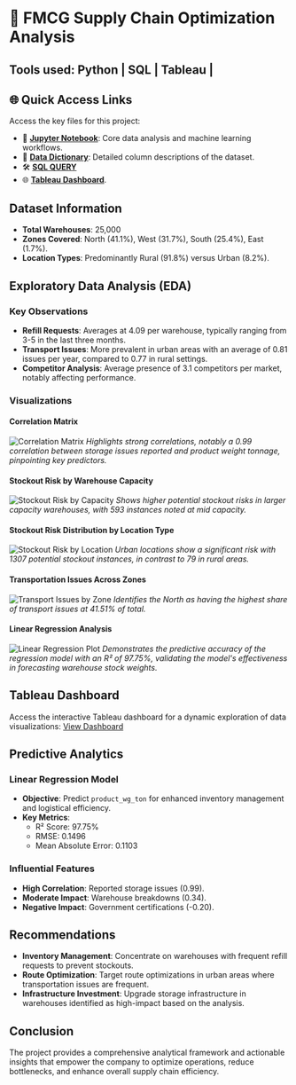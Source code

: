 # 🔄 FMCG Supply Chain Optimization Analysis
##      Tools used: Python | SQL | Tableau |  

## 🌐 Quick Access Links
Access the key files for this project:
- 📓 **[Jupyter Notebook](./fmcg.ipynb)**: Core data analysis and machine learning workflows.
- 📑 **[Data Dictionary](./FMCG_data_dictionary.pdf)**: Detailed column descriptions of the dataset.
- 🛠️ **[SQL QUERY](./cleaned_fmcg_data_sql_query.sql)**
- 🌐 **[Tableau Dashboard](https://public.tableau.com/views/fmcgdashboard/Dashboard3?:language=en-US&publish=yes&:sid=&:redirect=auth&:display_count=n&:origin=viz_share_link)**.

  
## Dataset Information
- **Total Warehouses**: 25,000
- **Zones Covered**: North (41.1%), West (31.7%), South (25.4%), East (1.7%).
- **Location Types**: Predominantly Rural (91.8%) versus Urban (8.2%).

## Exploratory Data Analysis (EDA)
### Key Observations
- **Refill Requests**: Averages at 4.09 per warehouse, typically ranging from 3-5 in the last three months.
- **Transport Issues**: More prevalent in urban areas with an average of 0.81 issues per year, compared to 0.77 in rural settings.
- **Competitor Analysis**: Average presence of 3.1 competitors per market, notably affecting performance.

### Visualizations
#### Correlation Matrix
![Correlation Matrix](images/correlation_matrix_heatmap.png)
*Highlights strong correlations, notably a 0.99 correlation between storage issues reported and product weight tonnage, pinpointing key predictors.*

#### Stockout Risk by Warehouse Capacity
![Stockout Risk by Capacity](images/stockout_risk_by_capacity.png)
*Shows higher potential stockout risks in larger capacity warehouses, with 593 instances noted at mid capacity.*

#### Stockout Risk Distribution by Location Type
![Stockout Risk by Location](images/stockout_risk_by_location_type.png)
*Urban locations show a significant risk with 1307 potential stockout instances, in contrast to 79 in rural areas.*

#### Transportation Issues Across Zones
![Transport Issues by Zone](images/stockout_risk_by_zone.png)
*Identifies the North as having the highest share of transport issues at 41.51% of total.*

#### Linear Regression Analysis
![Linear Regression Plot](images/linear_regression_plot.png)
*Demonstrates the predictive accuracy of the regression model with an R² of 97.75%, validating the model's effectiveness in forecasting warehouse stock weights.*

## Tableau Dashboard
Access the interactive Tableau dashboard for a dynamic exploration of data visualizations:
[View Dashboard](https://tableau.public/link/to/dashboard)

## Predictive Analytics
### Linear Regression Model
- **Objective**: Predict `product_wg_ton` for enhanced inventory management and logistical efficiency.
- **Key Metrics**:
  - R² Score: 97.75%
  - RMSE: 0.1496
  - Mean Absolute Error: 0.1103

### Influential Features
- **High Correlation**: Reported storage issues (0.99).
- **Moderate Impact**: Warehouse breakdowns (0.34).
- **Negative Impact**: Government certifications (-0.20).

## Recommendations
- **Inventory Management**: Concentrate on warehouses with frequent refill requests to prevent stockouts.
- **Route Optimization**: Target route optimizations in urban areas where transportation issues are frequent.
- **Infrastructure Investment**: Upgrade storage infrastructure in warehouses identified as high-impact based on the analysis.

## Conclusion
The project provides a comprehensive analytical framework and actionable insights that empower the company to optimize operations, reduce bottlenecks, and enhance overall supply chain efficiency.
